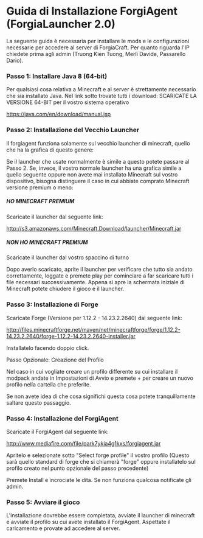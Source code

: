 # Guida di Installazione ForgiAgent (ForgiaLauncher 2.0)

La seguente guida è necessaria per installare le mods e le configurazioni necessarie per accedere al server
di ForgiaCraft. Per quanto riguarda l'IP chiedete prima agli admin (Truong Kien Tuong, Merli Davide, Passarello Dario).

### Passo 1: Installare Java 8 (64-bit)

Per qualsiasi cosa relativa a Minecraft e al server è strettamente necessario che sia installato Java.
Nel link sotto trovate tutti i download: SCARICATE LA VERSIONE 64-BIT per il vostro sistema operativo

https://java.com/en/download/manual.jsp

### Passo 2: Installazione del Vecchio Launcher

Il forgiagent funziona solamente sul vecchio launcher di minecraft, quello che ha la grafica di questo genere:

Se il launcher che usate normalmente è simile a questo potete passare al Passo 2.
Se, invece, il vostro normale launcher ha una grafica simile a quello seguente oppure non avete mai installato
Minecraft sul vostro dispositivo, bisogna distinguere il caso in cui abbiate comprato Minecraft versione premium o meno:

##### HO MINECRAFT PREMIUM

Scaricate il launcher dal seguente link:

http://s3.amazonaws.com/Minecraft.Download/launcher/Minecraft.jar

##### NON HO MINECRAFT PREMIUM

Scaricate il launcher dal vostro spaccino di turno

Dopo averlo scaricato, aprite il launcher per verificare che tutto sia andato correttamente, loggate e premete play per cominciare a far scaricare tutti i
file necessari successivamente.
Appena si apre la schermata iniziale di Minecraft potete chiudere il gioco e il launcher.

### Passo 3: Installazione di Forge

Scaricate Forge (Versione per 1.12.2 - 14.23.2.2640) dal seguente link:

http://files.minecraftforge.net/maven/net/minecraftforge/forge/1.12.2-14.23.2.2640/forge-1.12.2-14.23.2.2640-installer.jar

Installatelo facendo doppio click.

Passo Opzionale: Creazione del Profilo

Nel caso in cui vogliate creare un profilo differente su cui installare il modpack
andate in Impostazioni di Avvio e premete + per creare un nuovo profilo nella cartella
che preferite.

Se non avete idea di che cosa significhi questa cosa potete tranquillamente saltare questo
passaggio.

### Passo 4: Installazione del ForgiAgent

Scaricate il ForgiAgent dal seguente link:

http://www.mediafire.com/file/park7ykia4g1kxs/forgiagent.jar

Apritelo e selezionate sotto "Select forge profile" il vostro profilo
(Questo sarà quello standard di forge che si chiamerà "forge" oppure installatelo sul profilo
creato nel punto opzionale del passo precedente)

Premete Install e incrociate le dita. Se non funziona qualcosa notificate gli admin.

### Passo 5: Avviare il gioco

L'installazione dovrebbe essere completata, avviate il launcher di minecraft e avviate il
profilo su cui avete installato il ForgiAgent. Aspettate il caricamento e provate
ad accedere al server.





